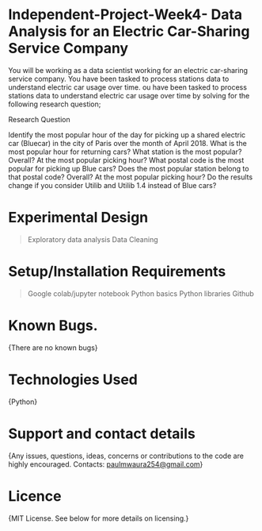 # Independent-Project-Week4- Data Analysis for an Electric Car-Sharing Service Company
You will be working as a data scientist working for an electric car-sharing service company. You have been tasked to process stations data to understand electric car usage over time.
ou have been tasked to process stations data to understand electric car usage over time by solving for the following research question;

Research Question

Identify the most popular hour of the day for picking up a shared electric car (Bluecar) in the city of Paris over the month of April 2018.
What is the most popular hour for returning cars?
What station is the most popular?
Overall?
At the most popular picking hour?
What postal code is the most popular for picking up Blue cars? Does the most popular station belong to that postal code?
Overall?
At the most popular picking hour?
Do the results change if you consider Utilib and Utilib 1.4 instead of Blue cars? 
# Experimental Design
> Exploratory data analysis
> Data Cleaning
# Setup/Installation Requirements
> Google colab/jupyter notebook
> Python basics
> Python libraries
> Github
# Known Bugs.
{There are no known bugs}
# Technologies Used
{Python}
# Support and contact details
{Any issues, questions, ideas, concerns or contributions to the code are highly encouraged.
Contacts: paulmwaura254@gmail.com}
# Licence
{MIT License. See below for more details on licensing.}
